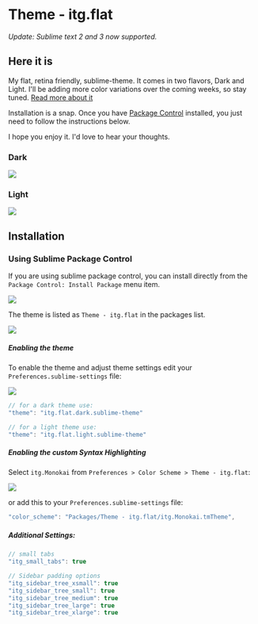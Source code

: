 # Theme - itg.flat

*Update: Sublime text 2 and 3 now supported.*

## Here it is

My flat, retina friendly, sublime-theme.  It comes in two flavors, Dark and Light. I'll be adding more color variations over the coming weeks, so stay tuned. [Read more about it](http://itsthatguy.com/post/70191573560/sublime-text-theme-itg-flat)

Installation is a snap. Once you have [Package Control](https://sublime.wbond.net/installation) installed, you just need to follow the instructions below.

I hope you enjoy it. I'd love to hear your thoughts.

### Dark

![](https://www.evernote.com/shard/s117/sh/e6e55372-e4f3-46c7-b4d4-3854ddb87cb2/920289d4ced10498fea9dde651c9abc9/deep/0/Pasted-Image-12-15-13,-12-51-AM.jpg)


### Light
![](https://www.evernote.com/shard/s117/sh/000c469f-6d71-44bd-a549-ed4af40a9768/6b52e4c849b328e56703d2fd2d1fa2a6/deep/0/Pasted-Image-12-15-13,-12-52-AM.jpg)


## Installation

### Using Sublime Package Control

If you are using sublime package control, you can install directly from the `Package Control: Install Package` menu item.

![](https://www.evernote.com/shard/s117/sh/f2e2df96-720b-497d-b15c-102c373a8ba1/0578f155cd7646f7fe526fb1ae92b78b/deep/0/Pasted-Image-12-15-13,-12-05-PM.jpg)


The theme is listed as `Theme - itg.flat` in the packages list.

![](https://www.evernote.com/shard/s117/sh/ea3a7441-ccda-4e39-bf04-fdc042264664/182e047a3c9e135b8a587f254396adda/deep/0/Pasted-Image-12-15-13,-12-07-PM.jpg)

##### Enabling the theme

To enable the theme and adjust theme settings edit your `Preferences.sublime-settings` file:

![](https://www.evernote.com/shard/s117/sh/779f46cf-9659-4821-a183-68e82cda7fc8/0919749d14c83296a1cc82051588c09f/deep/0/Pasted-Image-12-15-13,-12-04-PM.jpg)

```javascript
// for a dark theme use:
"theme": "itg.flat.dark.sublime-theme"

// for a light theme use:
"theme": "itg.flat.light.sublime-theme"
```


##### Enabling the custom Syntax Highlighting

Select `itg.Monokai` from `Preferences > Color Scheme > Theme - itg.flat`:

![](https://www.evernote.com/shard/s117/sh/ea017a99-b411-4c5d-b5b2-020d502ad698/ff72c9174cf657adc14f682c3792c379/deep/0/Pasted-Image-12-15-13,-12-11-PM.jpg)

or add this to your `Preferences.sublime-settings` file:

```javascript
"color_scheme": "Packages/Theme - itg.flat/itg.Monokai.tmTheme",
```


##### Additional Settings:

```javascript
// small tabs
"itg_small_tabs": true

// Sidebar padding options
"itg_sidebar_tree_xsmall": true
"itg_sidebar_tree_small": true
"itg_sidebar_tree_medium": true
"itg_sidebar_tree_large": true
"itg_sidebar_tree_xlarge": true
```

